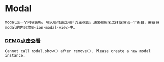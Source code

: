 # Modal

    modal是一个内容窗格，可以临时越过用户的主视图。通常被用来选择或编辑一个条目，需要将modal的内容放到<ion-modal-view>中。
    
### [DEMO点击查看](http://xinhualufang-org.github.io/ionic/Components-Modal/index.html)




    Cannot call modal.show() after remove(). Please create a new modal instance.
